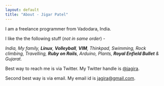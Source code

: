 ```yaml
---
layout: default
title: "About - Jigar Patel"
---
```


I am a freelance programmer from Vadodara, India. 

I like the the following stuff (*not in same order*) - 

*India, My family, **Linux**, **Volleyball**, **VIM**, Thinkpad, Swimming, Rock
climbing, Travelling, **Ruby on Rails**, Arduino, Plants, **Royal Enfield
Bullet** & Gujarat.*

Best way to reach me is via Twitter. My Twitter handle is
[@jagira](http://twitter.com/jagira).

Second best way is via email. My email id is
[jagira@gmail.com](mailto:jagira@gmail.com).
